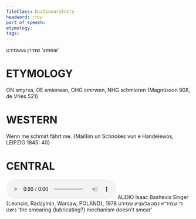 ```yaml
---
fileClass: DictionaryEntry
headword: שמירן
part_of_speech: 
etymology: 
tags: 
---
```

שמירן
געשמירט
'smear'

ETYMOLOGY
===========
ON smyrva, OE smierwan, OHG smirwen, NHG schmieren
{Magnússon 908, de Vries 521}

WESTERN
========

Wenn me schmirt fährt me.
{Maißim un Schnokes vun e Handelewos, LEIPZIG 1845: 40}

CENTRAL
========

<audio controls src="https://ia801503.us.archive.org/5/items/BashevisLexicon/DiShmir-instalatsyeShmirtNisht-IsaacBashevisSinger1978.mp3"></audio>
AUDIO Isaac Bashevis Singer {Leoncin, Radzymin, Warsaw, POLAND}, 1978
די שמיר־אינסטאַלאַציע שמירט נישט 'the smearing {lubricating?} mechanism doesn't smear'
